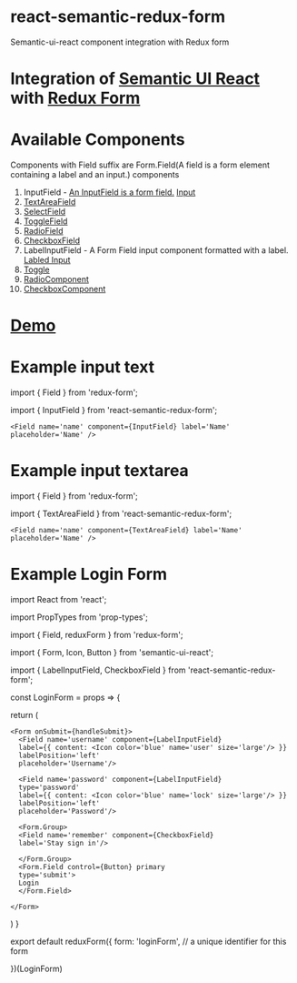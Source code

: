 # react-semantic-redux-form
Semantic-ui-react component integration with Redux form

# Integration of [Semantic UI React](https://react.semantic-ui.com/introduction) with [Redux Form](http://redux-form.com)
# Available Components 

<p>Components with Field suffix are Form.Field(A field is a form element containing a label and an input.) components</p>

1. InputField - [An InputField is a form field.]() [Input](https://react.semantic-ui.com/collections/form#form-example-subcomponent-control)
2. [TextAreaField](https://react.semantic-ui.com/addons/text-area#text-area-example-text-area)
3. [SelectField](https://react.semantic-ui.com/addons/select)
4. [ToggleField](https://react.semantic-ui.com/addons/radio#radio-example-toggle)
5. [RadioField](https://react.semantic-ui.com/collections/form#form-example-field-control)
6. [CheckboxField](https://react.semantic-ui.com/collections/form#form-example-required-field-shorthand)
7. LabelInputField - A Form Field input component formatted with a label. [Labled Input](https://react.semantic-ui.com/elements/input#input-example-right-labeled-basic)
8. [Toggle](https://react.semantic-ui.com/addons/radio#radio-example-toggle)
9. [RadioComponent](https://react.semantic-ui.com/addons/radio)
10. [CheckboxComponent](https://react.semantic-ui.com/modules/checkbox)

# [Demo](https://codesandbox.io/s/pk7jx9pkxq)

# Example input text
import { Field } from 'redux-form';

import { InputField } from 'react-semantic-redux-form';

`<Field name='name' component={InputField}
	label='Name' placeholder='Name' />`

# Example input textarea
import { Field } from 'redux-form';

import { TextAreaField } from 'react-semantic-redux-form';

`<Field name='name' component={TextAreaField}
	label='Name' placeholder='Name' />`


 # Example Login Form

import React from 'react';

import PropTypes from 'prop-types';

import { Field, reduxForm } from 'redux-form';

import { Form, Icon, Button } from 'semantic-ui-react';

import { LabelInputField, CheckboxField } from 'react-semantic-redux-form';

const LoginForm = props => {

  return (

    <Form onSubmit={handleSubmit}>
      <Field name='username' component={LabelInputField}
      label={{ content: <Icon color='blue' name='user' size='large'/> }}
      labelPosition='left'
      placeholder='Username'/>

      <Field name='password' component={LabelInputField}
      type='password'
      label={{ content: <Icon color='blue' name='lock' size='large'/> }}
      labelPosition='left'
      placeholder='Password'/>

      <Form.Group>
      <Field name='remember' component={CheckboxField}
      label='Stay sign in'/>

      </Form.Group>
      <Form.Field control={Button} primary
      type='submit'>
      Login
      </Form.Field>

    </Form>
  )
}

export default reduxForm({
	form: 'loginForm',	// a unique identifier for this form

})(LoginForm)
